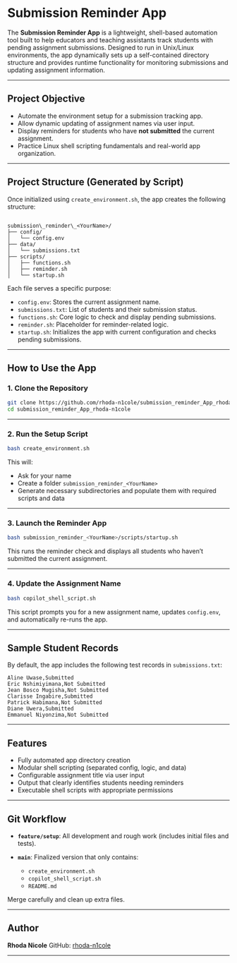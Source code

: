 # Submission Reminder App

The **Submission Reminder App** is a lightweight, shell-based automation tool built to help educators and teaching assistants track students with pending assignment submissions. Designed to run in Unix/Linux environments, the app dynamically sets up a self-contained directory structure and provides runtime functionality for monitoring submissions and updating assignment information.

---

## Project Objective

- Automate the environment setup for a submission tracking app.
- Allow dynamic updating of assignment names via user input.
- Display reminders for students who have **not submitted** the current assignment.
- Practice Linux shell scripting fundamentals and real-world app organization.

---

## Project Structure (Generated by Script)

Once initialized using `create_environment.sh`, the app creates the following structure:

```

submission\_reminder\_<YourName>/
├── config/
│   └── config.env
├── data/
│   └── submissions.txt
├── scripts/
│   ├── functions.sh
│   ├── reminder.sh
│   └── startup.sh

````

Each file serves a specific purpose:
- `config.env`: Stores the current assignment name.
- `submissions.txt`: List of students and their submission status.
- `functions.sh`: Core logic to check and display pending submissions.
- `reminder.sh`: Placeholder for reminder-related logic.
- `startup.sh`: Initializes the app with current configuration and checks pending submissions.

---

## How to Use the App

### 1. Clone the Repository

```bash
git clone https://github.com/rhoda-n1cole/submission_reminder_App_rhoda-n1cole.git
cd submission_reminder_App_rhoda-n1cole
````

---

### 2. Run the Setup Script

```bash
bash create_environment.sh
```

This will:

* Ask for your name
* Create a folder `submission_reminder_<YourName>`
* Generate necessary subdirectories and populate them with required scripts and data

---

### 3. Launch the Reminder App

```bash
bash submission_reminder_<YourName>/scripts/startup.sh
```

This runs the reminder check and displays all students who haven’t submitted the current assignment.

---

### 4. Update the Assignment Name

```bash
bash copilot_shell_script.sh
```

This script prompts you for a new assignment name, updates `config.env`, and automatically re-runs the app.

---

## Sample Student Records

By default, the app includes the following test records in `submissions.txt`:

```
Aline Uwase,Submitted
Eric Nshimiyimana,Not Submitted
Jean Bosco Mugisha,Not Submitted
Clarisse Ingabire,Submitted
Patrick Habimana,Not Submitted
Diane Uwera,Submitted
Emmanuel Niyonzima,Not Submitted
```

---

## Features

* Fully automated app directory creation
* Modular shell scripting (separated config, logic, and data)
* Configurable assignment title via user input
* Output that clearly identifies students needing reminders
* Executable shell scripts with appropriate permissions

---

## Git Workflow

* **`feature/setup`**: All development and rough work (includes initial files and tests).
* **`main`**: Finalized version that only contains:

  * `create_environment.sh`
  * `copilot_shell_script.sh`
  * `README.md`

Merge carefully and clean up extra files.

---
## Author

**Rhoda Nicole**
GitHub: [rhoda-n1cole](https://github.com/rhoda-n1cole)

---
